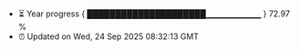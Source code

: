 - ⏳ Year progress { █████████████████████▁▁▁▁▁▁▁▁▁ } 72.97 %
- ⏰ Updated on Wed, 24 Sep 2025 08:32:13 GMT

